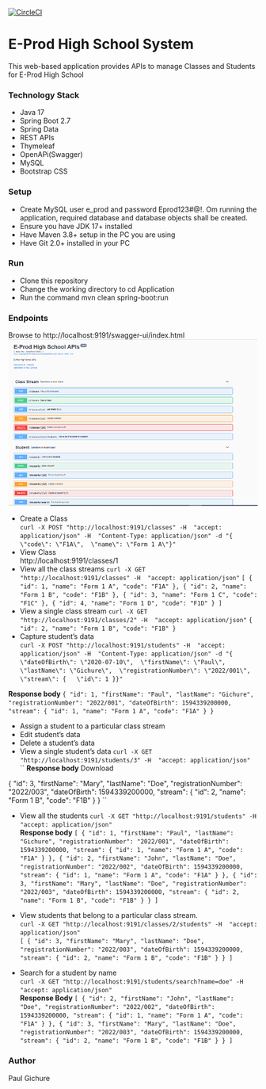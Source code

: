 [![CircleCI](https://dl.circleci.com/status-badge/img/gh/Gichure/e-prod-high-school/tree/develop.svg?style=svg)](https://dl.circleci.com/status-badge/redirect/gh/Gichure/e-prod-high-school/tree/develop)  
# E-Prod High School System
This web-based application provides APIs to manage Classes and Students for E-Prod High School

### Technology Stack
-  Java 17
-  Spring Boot 2.7
-  Spring Data
-  REST APIs
-  Thymeleaf
-  OpenAPi(Swagger)
-  MySQL
-  Bootstrap CSS

### Setup
-  Create MySQL user e_prod and password Eprod123#@!. Om running the application, required database and database objects shall be created.
-  Ensure you have JDK 17+ installed
-  Have Maven 3.8+ setup in the PC you are using
-  Have Git 2.0+ installed in your PC

### Run
-  Clone this repository
-  Change the working directory to cd Application
-  Run the command mvn clean spring-boot:run

### Endpoints
Browse to http://localhost:9191/swagger-ui/index.html  
![APIs Home](images/apis-home.png)

-  Create a Class  
`` curl -X POST "http://localhost:9191/classes" -H  "accept: application/json" -H  "Content-Type: application/json" -d "{  \"code\": \"F1A\",  \"name\": \"Form 1 A\"}"  ``  
-  View Class  
http://localhost:9191/classes/1 
-  View all the class streams
`` curl -X GET "http://localhost:9191/classes" -H  "accept: application/json" ``
``
[
  {
    "id": 1,
    "name": "Form 1 A",
    "code": "F1A"
  },
  {
    "id": 2,
    "name": "Form 1 B",
    "code": "F1B"
  },
  {
    "id": 3,
    "name": "Form 1 C",
    "code": "F1C"
  },
  {
    "id": 4,
    "name": "Form 1 D",
    "code": "F1D"
  }
]
``
-  View a single class stream
`` curl -X GET "http://localhost:9191/classes/2" -H  "accept: application/json" ``
``
{
  "id": 2,
  "name": "Form 1 B",
  "code": "F1B"
}
``
-  Capture student’s data  
`` curl -X POST "http://localhost:9191/students" -H  "accept: application/json" -H  "Content-Type: application/json" -d "{  \"dateOfBirth\": \"2020-07-10\",  \"firstName\": \"Paul\",  \"lastName\": \"Gichure\",  \"registrationNumber\": \"2022/001\",  \"stream\": {   \"id\": 1 }}" ``

**Response body**
``
{
  "id": 1,
  "firstName": "Paul",
  "lastName": "Gichure",
  "registrationNumber": "2022/001",
  "dateOfBirth": 1594339200000,
  "stream": {
    "id": 1,
    "name": "Form 1 A",
    "code": "F1A"
  }
}
``
-  Assign a student to a particular class stream
-  Edit student’s data
-  Delete a student’s data
-  View a single student’s data
`` curl -X GET "http://localhost:9191/students/3" -H  "accept: application/json" ``  
``
**Response body**
Download

{
  "id": 3,
  "firstName": "Mary",
  "lastName": "Doe",
  "registrationNumber": "2022/003",
  "dateOfBirth": 1594339200000,
  "stream": {
    "id": 2,
    "name": "Form 1 B",
    "code": "F1B"
  }
} ``

-  View all the students
`` curl -X GET "http://localhost:9191/students" -H  "accept: application/json" ``  
**Response body**
``
[
  {
    "id": 1,
    "firstName": "Paul",
    "lastName": "Gichure",
    "registrationNumber": "2022/001",
    "dateOfBirth": 1594339200000,
    "stream": {
      "id": 1,
      "name": "Form 1 A",
      "code": "F1A"
    }
  },
  {
    "id": 2,
    "firstName": "John",
    "lastName": "Doe",
    "registrationNumber": "2022/002",
    "dateOfBirth": 1594339200000,
    "stream": {
      "id": 1,
      "name": "Form 1 A",
      "code": "F1A"
    }
  },
  {
    "id": 3,
    "firstName": "Mary",
    "lastName": "Doe",
    "registrationNumber": "2022/003",
    "dateOfBirth": 1594339200000,
    "stream": {
      "id": 2,
      "name": "Form 1 B",
      "code": "F1B"
    }
  }
]
``
-  View students that belong to a particular class stream.  
`` curl -X GET "http://localhost:9191/classes/2/students" -H  "accept: application/json" ``  
``
[
  {
    "id": 3,
    "firstName": "Mary",
    "lastName": "Doe",
    "registrationNumber": "2022/003",
    "dateOfBirth": 1594339200000,
    "stream": {
      "id": 2,
      "name": "Form 1 B",
      "code": "F1B"
    }
  }
]
``  

-  Search for a student by name  
`` curl -X GET "http://localhost:9191/students/search?name=doe" -H  "accept: application/json" ``  
**Response Body**
``
[
  {
    "id": 2,
    "firstName": "John",
    "lastName": "Doe",
    "registrationNumber": "2022/002",
    "dateOfBirth": 1594339200000,
    "stream": {
      "id": 1,
      "name": "Form 1 A",
      "code": "F1A"
    }
  },
  {
    "id": 3,
    "firstName": "Mary",
    "lastName": "Doe",
    "registrationNumber": "2022/003",
    "dateOfBirth": 1594339200000,
    "stream": {
      "id": 2,
      "name": "Form 1 B",
      "code": "F1B"
    }
  }
] ``

### Author
Paul Gichure
